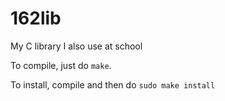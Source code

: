 # 162lib
My C library I also use at school

To compile, just do `make`.

To install, compile and then do `sudo make install`
